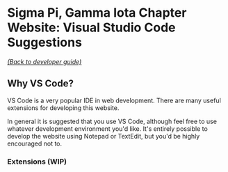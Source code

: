 # Sigma Pi, Gamma Iota Chapter Website: Visual Studio Code Suggestions

[_(Back to developer guide)_](https://github.com/sigmapi-gammaiota/sigmapi-web/tree/master/docs/dev-guide/index.md)

## Why VS Code?

VS Code is a very popular IDE in web development. There are many useful extensions for developing this website.

In general it is suggested that you use VS Code, although feel free to use whatever development environment you'd like. It's entirely possible to develop the website using Notepad or TextEdit, but you'd be highly encouraged not to.

### Extensions (WIP)
